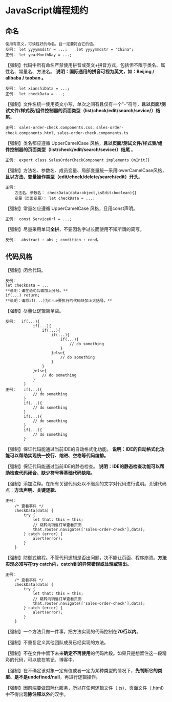# JavaScript编程规约

## 命名

    使用有意义，可读性好的命名，且一定要符合它的值。
    反例： let yyyymmdstr = ...;    let yyyymmdstr = "China";
    正例： let yearMonthDay = ...;

【强制】代码中所有命名严禁使用拼音或英文+拼音方式，包括但不限于类名、属性名、常量名、方法名。
**说明：国际通用的拼音可视为英文，如：Beijing / alibaba / taobao 。**

    反例： let xianshiData = ...;
    正例： let checkData = ...;

【强制】文件名统一使用英文小写，单次之间有且仅有一个"-"符号，**且以页面/测试文件/样式表/组件控制器的页面类型（list/check/edit/search/sevice/）结尾**。

    正例： sales-order-check.components.css、sales-order-check.components.html、sales-order-check.components.ts

【强制】类名都应遵循 UpperCamelCase 风格，**且以页面/测试文件/样式表/组件控制器的页面类型（list/check/edit/search/sevice/）结尾** 。

    正例： export class SalesOrderCheckComponent implements OnInit{}

【强制】方法名、参数名、成员变量、局部变量统一采用lowerCamelCase风格，**且以方法、变量操作类型（edit/check/delete/search/edit）开头**。

    正例：
        方法名、参数名： checkData(data:object,isEdit:boolean){}
        变量（页面变量）： let checkData = ...;

【强制】常量名应遵循 UpperCamelCase 风格，且用const声明。

    正例： const ServiceUrl = ...;

【强制】尽量采用单词**全拼**，不要因名字过长而使用不知所谓的简写。

    反例：  abstract : abs ; condition : cond。

## 代码风格

【强制】闭合代码。

    反例： 
    let checkData = ...      
    **说明：请在语句后面加上分号。**
    if(...) return;
    **说明：请将if(...)为true要执行的代码块加上大括号。**

【强制】尽量让逻辑简单些。

    反例：  if(...){
                if(...){
                    if(...){
                        if(...){
                            if(...){
                                // do something
                            }
                        }else{
                            // do something
                        }
                    }
                }else{
                    // do something
                }
            }
    正例：   if(...){
                // do something
            }
            if(...){
                // do something
            }
            if(...){
                // do something
            }
            if(...){
                // do something
            }

【强制】保证代码能通过当前IDE的自动格式化功能。
    **说明：IDE的自动格式化功能可以帮助实现统一换行、缩进、空格等代码编排。**

【强制】保证代码能通过当前IDE的静态检查。
    **说明：IDE的静态检查功能可以帮助检查代码闭合、缺少符号等基础代码缺陷。**

【强制】添加注释。在所有关键代码处以不缀余的文字对代码进行说明。关键代码点：**方法声明、关键逻辑、**

    正例：
        /* 查看事件 */
        checkData(data) {
            try {
                let that: this = this;
                // 跳转向销售订单查看页面
                that.router.navigate(['sales-order-check'],data);
            } catch (error) {
                alert(error);
            }
        }

【强制】防御式编程。不管代码逻辑是否出问题，决不能让页面、程序崩溃。**方法实现必须写在try catch内，catch到的异常错误或处理或输出。**

    正例：
        /* 查看事件 */
        checkData(data) {
            try {
                let that: this = this;
                // 跳转向销售订单查看页面
                that.router.navigate(['sales-order-check'],data);
            } catch (error) {
                alert(error);
            }
        }

【强制】一个方法只做一件事。把方法实现的代码控制在**70行以内**。

【强制】不重复定义其他团队成员已经实现的方法。

【强制】不在文件中留下未来**确定不再使用**的代码片段。如果只是想留住这一段精彩的代码，可以放在笔记、博客中。

【强制】在不确定该对象一定有值或者一定为某种类型的情况下，**先判断它的类型、是不是undefined/null**，再进行逻辑操作。

【强制】因前端要做国际化服务，所以在任何逻辑文件（.ts）、页面文件（.html）中不得出现**除注释以外**的汉字。
